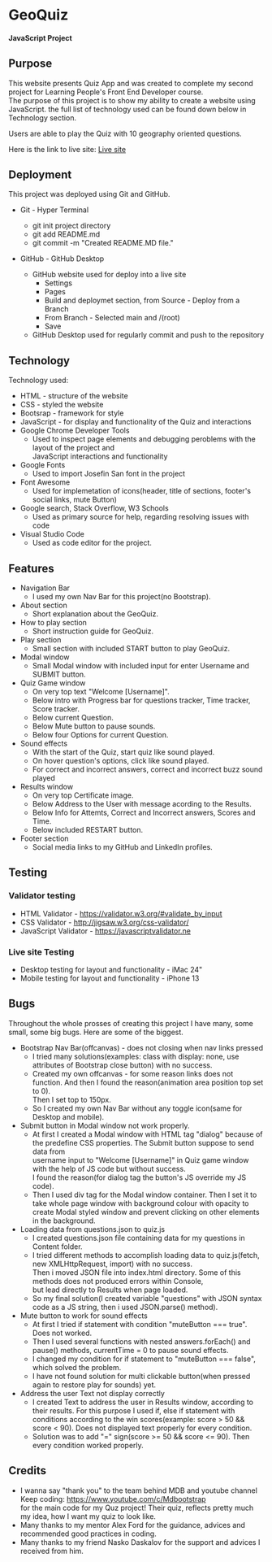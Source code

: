 # GeoQuiz
#### JavaScript Project

## Purpose

   This website presents Quiz App and was created to complete my second project for Learning People's Front End Developer course.</br>
   The purpose of this project is to show my ability to create a website using JavaScript. the full list of technology used can be found down below in Technology section.</br>

   Users are able to play the Quiz with 10 geography oriented questions.</br>

   Here is the link to live site: [Live site](https://ndraganov.github.io/JavaScript-QuizApp/ "Live site")

## Deployment

 This project was deployed using Git and GitHub.

 * Git - Hyper Terminal
  
   - git init project directory
   - git add README.md
   - git commit -m "Created README.MD file."

* GitHub - GitHub Desktop

   - GitHub website used for deploy into a live site
     - Settings
     - Pages
     - Build and deploymet section, from Source - Deploy from a Branch
     - From Branch - Selected main and /(root)
     - Save
   - GitHub Desktop used for regularly commit and push to the repository

## Technology

  Technology used:

  * HTML - structure of the website
  * CSS - styled the website
  * Bootsrap - framework for style
  * JavaScript - for display and functionality of the Quiz and interactions
  * Google Chrome Developer Tools
     - Used to inspect page elements and debugging peroblems with the layout of the project and</br>
       JavaScript interactions and functionality
  * Google Fonts
     - Used to import Josefin San font in the project
  * Font Awesome
     - Used for implemetation of icons(header, title of sections, footer's social links, mute Button)
  * Google search, Stack Overflow, W3 Schools
     - Used as primary source for help, regarding resolving issues with code
  * Visual Studio Code 
     - Used as code editor for the project.

## Features

  * Navigation Bar
     - I used my own Nav Bar for this project(no Bootstrap).
  * About section
     - Short explanation about the GeoQuiz.
  * How to play section
     - Short instruction guide for GeoQuiz.
  * Play section
     - Small section with included START button to play GeoQuiz.
  * Modal window
     - Small Modal window with included input for enter Username and SUBMIT button.
  * Quiz Game window
     - On very top text "Welcome [Username]".
     - Below intro with Progress bar for questions tracker, Time tracker, Score tracker.
     - Below current Question.
     - Below Mute button to pause sounds.
     - Below four Options for current Question.
  * Sound effects
     - With the start of the Quiz, start quiz like sound played.
     - On hover question's options, click like sound played.
     - For correct and incorrect answers, correct and  incorrect buzz sound played
  * Results window
     - On very top Certificate image.
     - Below Address to the User with message acording to the Results.
     - Below Info for Attemts, Correct and Incorrect answers, Scores and Time.
     - Below included RESTART button.
  * Footer section
     - Social media links to my GitHub and LinkedIn profiles.

## Testing

### Validator testing

  * HTML Validator -  https://validator.w3.org/#validate_by_input
  * CSS Validator - http://jigsaw.w3.org/css-validator/
  * JavaScript Validator - https://javascriptvalidator.ne

### Live site Testing

  * Desktop testing for layout and functionality - iMac 24"
  * Mobile testing for layout and functionality - iPhone 13

## Bugs

Throughout the whole prosses of creating this project I have many, some small, some big bugs.
Here are some of the biggest.

  * Bootstrap Nav Bar(offcanvas) - does not closing when nav links pressed
    - I tried many solutions(examples: class with display: none, use attributes of Bootstrap close button) with no success.
    - Created my own offcanvas - for some reason links does not function. And then I found the reason(animation area position top set to 0).<br> 
      Then I set top to 150px.
    - So I created my own Nav Bar without any toggle icon(same for Desktop and mobile).
  * Submit button in Modal window not work properly.
    - At first I created a Modal window with HTML tag "dialog" because of the predefine CSS properties. The Submit button suppose to send data from<br>
      username input to "Welcome [Username]" in Quiz game window with the help of JS code but without success.<br>
      I found the reason(for dialog tag the button's JS override my JS code).
    - Then I used div tag for the Modal window container. Then I set it to take whole page window with background colour with opacity to<br>
      create Modal styled window and prevent clicking on other elements in the background.
  * Loading data from questions.json to quiz.js
    - I created questions.json file containing data for my questions in Content folder.
    - I tried different methods to accomplish loading data to quiz.js(fetch, new XMLHttpRequest, import) with no success.<br>
      Then i moved JSON file into index.html directory. Some of this methods does not produced errors within Console,<br>
      but lead directly to Results when page loaded.
    - So my final solution(I created variable "questions" with JSON syntax code as a JS string, then i used JSON.parse() method).
  * Mute button to work for sound effects
    - At first I tried if statement with condition "muteButton === true". Does not worked.
    - Then I used several functions with nested answers.forEach() and pause() methods, currentTime = 0 to pause sound effects.
    - I changed my condition for if statement to "muteButton === false", which solved the problem.<br>
    - I have not found solution for multi clickable button(when pressed again to restore play for sounds) yet.
  * Address the user Text not display correctly
    - I created Text to address the user in Results window, according to their results. For this purpose I used if, else if statement with<br>
      conditions according to the win scores(example: score > 50 && score < 90). Does not displayed text properly for every condition.
    - Solution was to add "=" sign(score >= 50 && score <= 90). Then every condition worked properly.

## Credits

  * I wanna say "thank you" to the team behind MDB and youtube channel Keep coding: https://www.youtube.com/c/Mdbootstrap<br>
    for the main code for my Quz project! Their quiz, reflects pretty much my idea, how I want my quiz to look like.
  * Many thanks to my mentor Alex Ford for the guidance, advices and recommended good practices in coding.
  * Many thanks to my friend Nasko Daskalov for the support and advices I received from him.